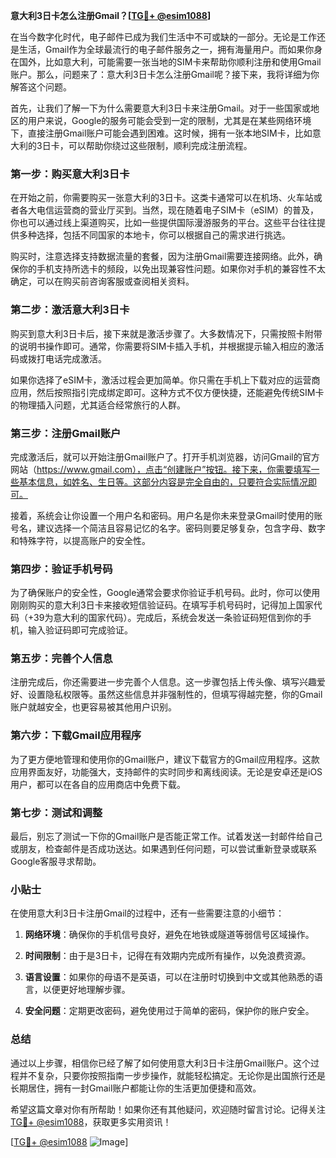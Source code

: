 **意大利3日卡怎么注册Gmail？[[TG💪+ @esim1088](https://t.me/s/esim1088)]**

在当今数字化时代，电子邮件已成为我们生活中不可或缺的一部分。无论是工作还是生活，Gmail作为全球最流行的电子邮件服务之一，拥有海量用户。而如果你身在国外，比如意大利，可能需要一张当地的SIM卡来帮助你顺利注册和使用Gmail账户。那么，问题来了：意大利3日卡怎么注册Gmail呢？接下来，我将详细为你解答这个问题。

首先，让我们了解一下为什么需要意大利3日卡来注册Gmail。对于一些国家或地区的用户来说，Google的服务可能会受到一定的限制，尤其是在某些网络环境下，直接注册Gmail账户可能会遇到困难。这时候，拥有一张本地SIM卡，比如意大利的3日卡，可以帮助你绕过这些限制，顺利完成注册流程。

### **第一步：购买意大利3日卡**

在开始之前，你需要购买一张意大利的3日卡。这类卡通常可以在机场、火车站或者各大电信运营商的营业厅买到。当然，现在随着电子SIM卡（eSIM）的普及，你也可以通过线上渠道购买，比如一些提供国际漫游服务的平台。这些平台往往提供多种选择，包括不同国家的本地卡，你可以根据自己的需求进行挑选。

购买时，注意选择支持数据流量的套餐，因为注册Gmail需要连接网络。此外，确保你的手机支持所选卡的频段，以免出现兼容性问题。如果你对手机的兼容性不太确定，可以在购买前咨询客服或查阅相关资料。

### **第二步：激活意大利3日卡**

购买到意大利3日卡后，接下来就是激活步骤了。大多数情况下，只需按照卡附带的说明书操作即可。通常，你需要将SIM卡插入手机，并根据提示输入相应的激活码或拨打电话完成激活。

如果你选择了eSIM卡，激活过程会更加简单。你只需在手机上下载对应的运营商应用，然后按照指引完成绑定即可。这种方式不仅方便快捷，还能避免传统SIM卡的物理插入问题，尤其适合经常旅行的人群。

### **第三步：注册Gmail账户**

完成激活后，就可以开始注册Gmail账户了。打开手机浏览器，访问Gmail的官方网站（https://www.gmail.com），点击“创建账户”按钮。接下来，你需要填写一些基本信息，如姓名、生日等。这部分内容是完全自由的，只要符合实际情况即可。

接着，系统会让你设置一个用户名和密码。用户名是你未来登录Gmail时使用的账号名，建议选择一个简洁且容易记忆的名字。密码则要足够复杂，包含字母、数字和特殊字符，以提高账户的安全性。

### **第四步：验证手机号码**

为了确保账户的安全性，Google通常会要求你验证手机号码。此时，你可以使用刚刚购买的意大利3日卡来接收短信验证码。在填写手机号码时，记得加上国家代码（+39为意大利的国家代码）。完成后，系统会发送一条验证码短信到你的手机，输入验证码即可完成验证。

### **第五步：完善个人信息**

注册完成后，你还需要进一步完善个人信息。这一步骤包括上传头像、填写兴趣爱好、设置隐私权限等。虽然这些信息并非强制性的，但填写得越完整，你的Gmail账户就越安全，也更容易被其他用户识别。

### **第六步：下载Gmail应用程序**

为了更方便地管理和使用你的Gmail账户，建议下载官方的Gmail应用程序。这款应用界面友好，功能强大，支持邮件的实时同步和离线阅读。无论是安卓还是iOS用户，都可以在各自的应用商店中免费下载。

### **第七步：测试和调整**

最后，别忘了测试一下你的Gmail账户是否能正常工作。试着发送一封邮件给自己或朋友，检查邮件是否成功送达。如果遇到任何问题，可以尝试重新登录或联系Google客服寻求帮助。

### **小贴士**

在使用意大利3日卡注册Gmail的过程中，还有一些需要注意的小细节：

1. **网络环境**：确保你的手机信号良好，避免在地铁或隧道等弱信号区域操作。
   
2. **时间限制**：由于是3日卡，记得在有效期内完成所有操作，以免浪费资源。

3. **语言设置**：如果你的母语不是英语，可以在注册时切换到中文或其他熟悉的语言，以便更好地理解步骤。

4. **安全问题**：定期更改密码，避免使用过于简单的密码，保护你的账户安全。

### **总结**

通过以上步骤，相信你已经了解了如何使用意大利3日卡注册Gmail账户。这个过程并不复杂，只要你按照指南一步步操作，就能轻松搞定。无论你是出国旅行还是长期居住，拥有一封Gmail账户都能让你的生活更加便捷和高效。

希望这篇文章对你有所帮助！如果你还有其他疑问，欢迎随时留言讨论。记得关注[TG💪+ @esim1088](https://t.me/s/esim1088)，获取更多实用资讯！

[[TG💪+ @esim1088](https://t.me/s/esim1088) ![Image](https://i.postimg.cc/4NQfJmqS/Snipaste-2025-05-13-00-14-12.png)]